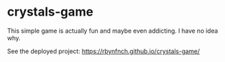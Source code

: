 # crystals-game

This simple game is actually fun and maybe even addicting. I have no idea why.

See the deployed project: https://rbynfnch.github.io/crystals-game/
